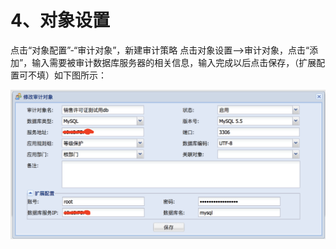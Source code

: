 

# 4、对象设置

点击“对象配置”-“审计对象”，新建审计策略
点击对象设置-->审计对象，点击“添加”，输入需要被审计数据库服务器的相关信息，输入完成以后点击保存，（扩展配置可不填）如下图所示：

![](/images/add_object.png)
